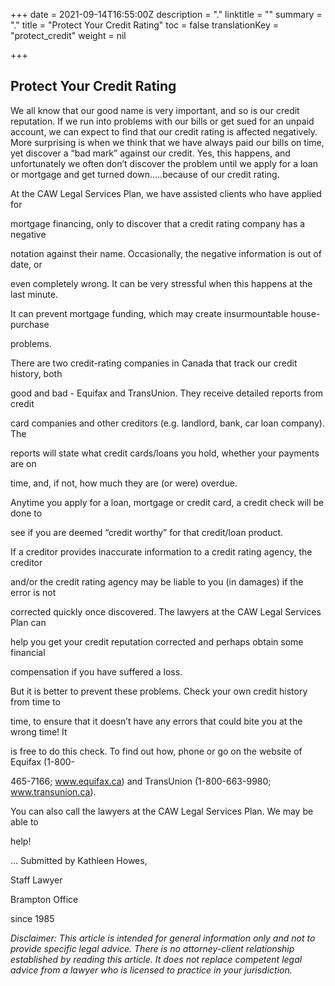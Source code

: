 +++
date = 2021-09-14T16:55:00Z
description = "."
linktitle = ""
summary = "."
title = "Protect Your Credit Rating"
toc = false
translationKey = "protect_credit"
weight = nil

+++
## Protect Your Credit Rating

We all know that our good name is very important, and so is our credit reputation. If we run into problems with our bills or get sued for an unpaid account, we can expect to find that our credit rating is affected negatively. More surprising is when we think that we have always paid our bills on time, yet discover a “bad mark” against our credit. Yes, this happens, and unfortunately we often don’t discover the problem until we apply for a loan or mortgage and get turned down.....because of our credit rating.

At the CAW Legal Services Plan, we have assisted clients who have applied for

mortgage financing, only to discover that a credit rating company has a negative

notation against their name. Occasionally, the negative information is out of date, or

even completely wrong. It can be very stressful when this happens at the last minute.

It can prevent mortgage funding, which may create insurmountable house-purchase

problems.

There are two credit-rating companies in Canada that track our credit history, both

good and bad - Equifax and TransUnion. They receive detailed reports from credit

card companies and other creditors (e.g. landlord, bank, car loan company). The

reports will state what credit cards/loans you hold, whether your payments are on

time, and, if not, how much they are (or were) overdue.

Anytime you apply for a loan, mortgage or credit card, a credit check will be done to

see if you are deemed “credit worthy” for that credit/loan product.

If a creditor provides inaccurate information to a credit rating agency, the creditor

and/or the credit rating agency may be liable to you (in damages) if the error is not

corrected quickly once discovered. The lawyers at the CAW Legal Services Plan can

help you get your credit reputation corrected and perhaps obtain some financial

compensation if you have suffered a loss.

But it is better to prevent these problems. Check your own credit history from time to

time, to ensure that it doesn’t have any errors that could bite you at the wrong time! It

is free to do this check. To find out how, phone or go on the website of Equifax (1-800-

465-7166; www.equifax.ca) and TransUnion (1-800-663-9980; www.transunion.ca).

You can also call the lawyers at the CAW Legal Services Plan. We may be able to

help!

... Submitted by Kathleen Howes,

Staff Lawyer

Brampton Office

since 1985

_Disclaimer: This article is intended for general information only and not to provide specific legal advice. There is no attorney-client relationship established by reading this article. It does not replace competent legal advice from a lawyer who is licensed to practice in your jurisdiction._